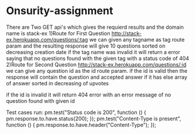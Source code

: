 # Onsurity-assignment

There are Two GET api's which gives the requierd results and the domain name is stack-ex
1)Route for First Question
  http://stack-ex.herokuapp.com/questions/:tag
  we can given any tagname as tag route param and the resulting response will give 10 questions sorted on decreasing creation date
  if the tag name was invalid it will return a error saying that no questions found with the given tag with a status code of 404
2)Route for Second Question
  http://stack-ex.herokuapp.com/questions/:id
  we can give any question id as the id route param.
  if the id is valid then the response will contain the question and accepted answer if it has else array of answer sorted in decreasing 
  of upvotes
  
  if the id is invalid it will return 404 error with an error message of no question found with given id
  
 
 
 
Test cases run:
 pm.test("Status code is 200", function () {
    pm.response.to.have.status(200);
});
pm.test("Content-Type is present", function () {
    pm.response.to.have.header("Content-Type");
});

